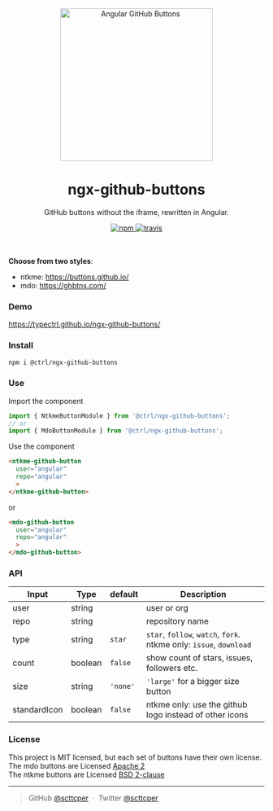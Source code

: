<div align="center">
  <img src="https://raw.githubusercontent.com/typectrl/ngx-github-buttons/master/src/assets/share.png" width="300" alt="Angular GitHub Buttons">
  <br>
  <h1>ngx-github-buttons</h1>
  <p>GitHub buttons without the iframe, rewritten in Angular.</p>
  <a href="https://www.npmjs.com/package/@ctrl/ngx-github-buttons">
    <img src="https://img.shields.io/npm/v/@ctrl/ngx-github-buttons.svg" alt="npm">
  </a> 
  <a href="https://travis-ci.org/TypeCtrl/ngx-github-buttons">
    <img src="https://travis-ci.org/TypeCtrl/ngx-github-buttons.svg?branch=master" alt="travis"></a> 
</div>
<br>
<br>

__Choose from two styles__:  
- ntkme: https://buttons.github.io/  
- mdo: https://ghbtns.com/  

### Demo
https://typectrl.github.io/ngx-github-buttons/  

### Install
```sh
npm i @ctrl/ngx-github-buttons
```

### Use
Import the component
```ts
import { NtkmeButtonModule } from '@ctrl/ngx-github-buttons';
// or
import { MdoButtonModule } from '@ctrl/ngx-github-buttons';
``` 
Use the component
```html
<ntkme-github-button
  user="angular"
  repo="angular"
  >
</ntkme-github-button>
```  
or  
```html
<mdo-github-button
  user="angular"
  repo="angular"
  >
</mdo-github-button>
```  

### API
| Input        | Type    | default | Description                                                        |
| ------------ | ------- | ------- | ------------------------------------------------------------------ |
| user         | string  |         | user or org                                                        |
| repo         | string  |         | repository name                                                    |
| type         | string  | `star`  | `star`, `follow`, `watch`, `fork`. ntkme only: `issue`, `download` |
| count        | boolean | `false` | show count of stars, issues, followers etc.                        |
| size         | string  | `'none'`| `'large'` for a bigger size button                                 |
| standardIcon | boolean | `false` | ntkme only: use the github logo instead of other icons             |


### License
This project is MIT licensed, but each set of buttons have their own license.  
The mdo buttons are Licensed [Apache 2](https://github.com/mdo/github-buttons/blob/master/LICENSE.md)  
The ntkme buttons are Licensed [BSD 2-clause](https://github.com/ntkme/github-buttons/blob/master/LICENSE.md)  

---

> GitHub [@scttcper](https://github.com/scttcper) &nbsp;&middot;&nbsp;
> Twitter [@scttcper](https://twitter.com/scttcper)
